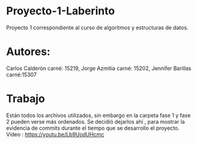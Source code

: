 # Proyecto-1-Laberinto
Proyecto 1 correspondiente al curso de algoritmos y estructuras de datos.
# Autores:
Carlos Calderón carné: 15219, Jorge Azmitia carné: 15202, Jennifer Barillas carné:15307
# Trabajo
Están todos los archivos utilizados, sin embargo en la carpeta fase 1 y fase 2 pueden verse más ordenados. Se decidió dejarlos ahí , para mostrar la evidencia de commits durante el tiempo que se desarrollo el proyecto.
Video :    https://youtu.be/Lb9UodUHcmc
